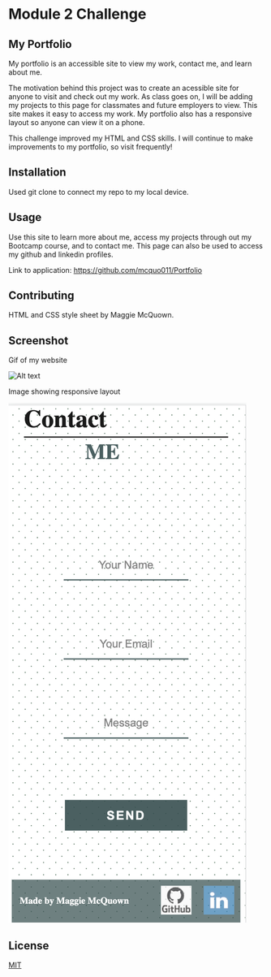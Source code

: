 # Module 2 Challenge

## My Portfolio

My portfolio is an accessible site to view my work, contact me, and learn about me.

The motivation behind this project was to create an acessible site for anyone to visit and check out my work. As class goes on, I will be adding my projects to this page for classmates and future employers to view. This site makes it easy to access my work. My portfolio also has a responsive layout so anyone can view it on a phone. 

This challenge improved my HTML and CSS skills. I will continue to make improvements to my portfolio, so visit frequently! 

## Installation

Used git clone to connect my repo to my local device. 

## Usage

Use this site to learn more about me, access my projects through out my Bootcamp course, and to contact me. This page can also be used to access my github and linkedin profiles.

Link to application: https://github.com/mcquo011/Portfolio

## Contributing

HTML and CSS style sheet by Maggie McQuown. 

## Screenshot

Gif of my website

![Alt text](/Assets/MyWork/images/My%20Portfolio.gif "Screenshot of App")

Image showing responsive layout

![Alt text](/Assets/MyWork/images/responsive.png "Screenshot of App")

## License

[MIT](https://choosealicense.com/licenses/mit/)